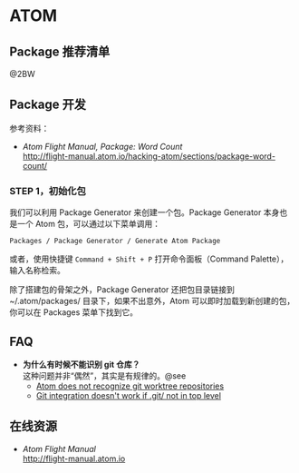 #	ATOM

##	Package 推荐清单

@2BW

##	Package 开发

参考资料：
*	*Atom Flight Manual, Package: Word Count*  
	http://flight-manual.atom.io/hacking-atom/sections/package-word-count/

###	STEP 1，初始化包  

我们可以利用 Package Generator 来创建一个包。Package Generator 本身也是一个 Atom 包，可以通过以下菜单调用：
```
Packages / Package Generator / Generate Atom Package  
```
或者，使用快捷键 ```Command + Shift + P``` 打开命令面板（Command Palette），输入名称检索。

除了搭建包的骨架之外，Package Generator 还把包目录链接到 ~/.atom/packages/ 目录下，如果不出意外，Atom 可以即时加载到新创建的包，你可以在 Packages 菜单下找到它。

##	FAQ

*	__为什么有时候不能识别 git 仓库？__  
	这种问题并非“偶然”，其实是有规律的。@see  
	-	[Atom does not recognize git worktree repositories](https://github.com/atom/atom/issues/8168	)  
	-	[Git integration doesn't work if .git/ not in top level](https://github.com/atom/atom/issues/2203)

##	在线资源

*	*Atom Flight Manual*  
	http://flight-manual.atom.io

